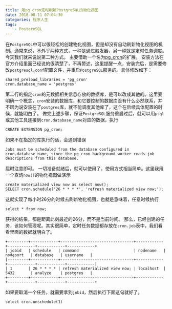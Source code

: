 ```yaml
---
title: 用pg_cron定时刷新PostgreSQL的物化视图
date: 2018-08-11 07:04:30
categories: 程序人生
tags:
    - PostgreSQL
---
```

在`PostgreSQL`中可以很轻松的创建物化视图，但是却没有自动刷新物化视图的机制。通常来说，不外乎两种方式，一种是通过触发器，另一种就是定时任务调度。今天我们就来说说第二种方式。
主要借助一个名为[pg_cron](https://github.com/citusdata/pg_cron)的扩展。
安装方法在官方介绍里面已经说的很清楚了，不再赘述，这里提醒一点，安装完后，是需要修改`postgresql.conf`配置文件，并重启`PostgreSQL`服务的。具体修改如下：
```
shared_preload_libraries = 'pg_cron'
cron.database_name = 'postgres'
```
第二行的指定`cron`的元数据相关信息存放的数据库，是可以改成其他的。这里要明确一个概念，`cron`安装的数据库，和它要控制的数据库没有什么必然联系，并不因为说安装在了`postgres`库，就不能调度其他库了，这个在后续具体配置的时候，就能明白了。
做完上述步骤，保证`PostgreSQL`服务重启过后，就可以用`psql`或其他工具连接到`cron.database_name`对应的数据，执行
```
CREATE EXTENSION pg_cron;
```
如果不在指定的库执行的话，会遇到错误
```
Jobs must be scheduled from the database configured in cron.database_name, since the pg_cron background worker reads job descriptions from this database.
```
届时注意即可。
一切准备就绪后，就可以使用了，使用方式相当简单。这里我用一个查询`now()`的物化视图做演示
```
create materialized view now as select now();
SELECT cron.schedule('26 * * * *', 'refresh materialized view now;');
```
这就实现了每小时26分的时候去刷新物化视图，也就是意味着，任意时候执行
```
select * from now;
```
获得的结果，都是距离此刻最近的26分，而不是当前时间。
那么，已经创建的任务，该如何管理呢。其实很简单，定时任务数据都存放在`cron.job`表中，我们看看里面的数据就明白了。
```
+---------+------------+--------------------------------+------------+------------+------------+------------+
| jobid   | schedule   | command                        | nodename   | nodeport   | database   | username   |
|---------+------------+--------------------------------+------------+------------+------------+------------|
| 1       | 26 * * * * | refresh materialized view now; | localhost  | 5432       | analyze    | postgres   |
+---------+------------+--------------------------------+------------+------------+------------+------------+
```
如果要取消一个任务，就需要拿到`jobid`，然后执行下面这句就好了。
```
select cron.unschedule(1)
```

